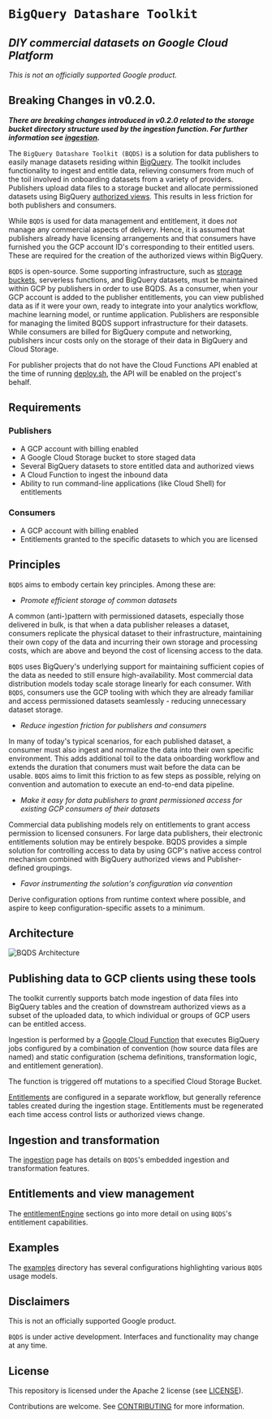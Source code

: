 # ```BigQuery Datashare Toolkit```
## _DIY commercial datasets on Google Cloud Platform_

_This is not an officially supported Google product._

## **Breaking Changes in v0.2.0.**
**_There are breaking changes introduced in v0.2.0 related to the storage bucket directory structure used by the ingestion function. For further information see [ingestion](/ingestion/README.md)._**

The ```BigQuery Datashare Toolkit (BQDS)``` is a solution for data publishers to easily manage datasets residing within [BigQuery](https://cloud.google.com/bigquery/). The toolkit includes functionality to ingest and entitle data, relieving consumers from much of the toil involved in onboarding datasets from a variety of providers. Publishers upload data files to a storage bucket and allocate permissioned datasets using BigQuery [authorized views](https://cloud.google.com/bigquery/docs/authorized-views). This results in less friction for both publishers and consumers.

While ```BQDS``` is used for data management and entitlement, it does *not* manage any commercial aspects of delivery. Hence, it is assumed that publishers already have licensing arrangements and that consumers have furnished you the GCP account ID's corresponding to their entitled users. These are required for the creation of the authorized views within BigQuery.

```BQDS``` is open-source. Some supporting infrastructure, such as [storage buckets](https://cloud.google.com/storage/), serverless functions, and BigQuery datasets, must be maintained within GCP by publishers in order to use BQDS. As a consumer, when your GCP account is added to the publisher entitlements, you can view published data as if it were your own, ready to integrate into your analytics workflow, machine learning model, or runtime application. Publishers are responsible for managing the limited BQDS support infrastructure for their datasets. While consumers are billed for BigQuery compute and networking, publishers incur costs only on the storage of their data in BigQuery and Cloud Storage.

For publisher projects that do not have the Cloud Functions API enabled at the time of running [deploy.sh](ingestion/bin/deploy.sh), the API will be enabled on the project's behalf.

## Requirements

### Publishers

- A GCP account with billing enabled
- A Google Cloud Storage bucket to store staged data
- Several BigQuery datasets to store entitled data and authorized views
- A Cloud Function to ingest the inbound data
- Ability to run command-line applications (like Cloud Shell) for entitlements

### Consumers

- A GCP account with billing enabled
- Entitlements granted to the specific datasets to which you are licensed


## Principles

```BQDS``` aims to embody certain key principles. Among these are:

- _Promote efficient storage of common datasets_

A common (anti-)pattern with permissioned datasets, especially those delivered in bulk, is that when a data publisher releases a dataset, consumers replicate the physical dataset to their infrastructure, maintaining their own copy of the data and incurring their own storage and processing costs, which are above and beyond the cost of licensing access to the data.

```BQDS``` uses BigQuery's underlying support for maintaining sufficient copies of the data as needed to still ensure high-availability. Most commercial data distribution models today scale storage linearly for each consumer. With ```BQDS```, consumers use the GCP tooling with which they are already familiar and access permissioned datasets seamlessly - reducing unnecessary dataset storage.

- _Reduce ingestion friction for publishers and consumers_

In many of today's typical scenarios, for each published dataset, a consumer must also ingest and normalize the data into their own specific environment. This adds additional toil to the data onboarding workflow and extends the duration that conumers must wait before the data can be usable. ```BQDS``` aims to limit this friction to as few steps as possible, relying on convention and automation to execute an end-to-end data pipeline.

- _Make it easy for data publishers to grant permissioned access for existing GCP consumers of their datasets_

Commercial data publishing models rely on entitlements to grant access permission to licensed consuners. For large data publishers, their electronic entitlements solution may be entirely bespoke. BQDS provides a simple solution for controlling access to data by using GCP's native access control mechanism combined with BigQuery authorized views and Publisher-defined groupings.

- _Favor instrumenting the solution's configuration via convention_

Derive configuration options from runtime context where possible, and aspire to keep configuration-specific assets to a minimum.

## Architecture

![BQDS Architecture](architecture.png "BQDS Architecture")

## Publishing data to GCP clients using these tools

The toolkit currently supports batch mode ingestion of data files into BigQuery tables and the creation of downstream authorized views as a subset of the uploaded data, to which individual or groups of GCP users can be entitled access.

Ingestion is performed by a [Google Cloud Function](https://cloud.google.com/functions/) that executes BigQuery jobs configured by a combination of convention (how source data files are named) and static configuration (schema definitions, transformation logic, and entitlement generation).

The function is triggered off mutations to a specified Cloud Storage Bucket.

[Entitlements](entitlements) are configured in a separate workflow, but generally reference tables created during the ingestion stage. Entitlements must be regenerated each time access control lists or authorized views change.

## Ingestion and transformation

The [ingestion](ingestion) page has details on `BQDS`'s embedded ingestion and transformation features.

## Entitlements and view management
The [entitlementEngine](entitlements) sections go into more detail on using `BQDS`'s  entitlement capabilities.

## Examples
The [examples](examples) directory has several configurations highlighting various `BQDS` usage models.

## Disclaimers

This is not an officially supported Google product.

`BQDS` is under active development. Interfaces and functionality may change at any time.

## License

This repository  is licensed under the Apache 2 license (see [LICENSE](LICENSE.txt)).

Contributions are welcome. See [CONTRIBUTING](CONTRIBUTING.md) for more information.
